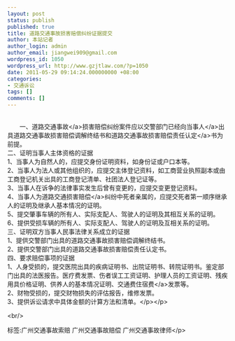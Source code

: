 ```yaml
---
layout: post
status: publish
published: true
title: 道路交通事故损害赔偿纠纷证据提交
author: 本站记者
author_login: admin
author_email: jiangwei909@gmail.com
wordpress_id: 1050
wordpress_url: http://www.gzjtlaw.com/?p=1050
date: 2011-05-29 09:14:24.000000000 +08:00
categories:
- 交通诉讼
tags: []
comments: []
---
```

<p><p><br>　　一、道路<a>交通事故<&#47;a>损害赔偿纠纷案件应以交警部门已经向<a>当事人<&#47;a>出具道路交通事故损害赔偿调解终结书和道路交通事故损害赔偿<a>责任认定<&#47;a>书为前提。<br>二、证明当事人主体资格的证据<br>1、当事人为自然人的，应提交身份证明资料，如身份证或户口本等。<br>2、当事人为法人或其他组织的，应提交主体登记资料，如工商营业执照副本或由工商登记机关出具的工商登记清单、社团法人登记证等。<br>3、当事人在诉争的法律事实发生后曾有变更的，应提交变更登记资料。<br>4、当事人为道路<a>交通损害赔偿<&#47;a>纠纷中死者亲属的，应提交死者第一顺序继承人的证明及继承人基本情况的证明。<br>5、提交肇事车辆的所有人、实际支配人、驾驶人的证明及其相互关系的证明。<br>6、提供受损车辆的所有人、实际支配人、驾驶人的证明及互相关系的证明。<br>三、证明双方当事人民事法律关系成立的证据<br>1、提供交警部门出具的道路交通事故损害赔偿调解终结书。<br>2、提供交警部门出具的道路交通事故损害赔偿责任认定书。<br>四、要求赔偿事项的证据<br>1、人身受损的，提交医院出具的疾病证明书、出院证明书、转院证明书。鉴定部门出具的法医报告。医疗费发票、伤者误工工资证明、护理人员的工资证明、残疾用具价格证明、供养人的基本情况证明、交通费<a>住宿费<&#47;a>发票等。<br>2、财物受损的，提交财物损失的评估报告，维修发票。<br>3、提供诉讼请求中具体金额的计算方法和清单。<&#47;p><&#47;p><br&#47;><p>标签:广州交通事故索赔 广州交通事故赔偿 广州交通事故律师<&#47;p>
